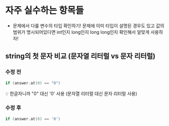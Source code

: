 # 자주 실수하는 항목들

- 문제에서 다룰 변수의 타입 확인하기!
  문제에 이미 타입이 설명된 경우도 있고 값의 범위가 명시되어있다면 int인지 long인지 long long인지 확인해서 알맞게 사용하자!

## string의 첫 문자 비교 (문자열 리터럴 vs 문자 리터럴)

### 수정 전

```cpp
if (answer.at(0) == "0")
```

💡 한글자니까 "0" 대신 '0' 사용 (문자열 리터럴 대신 문자 리터럴 사용)

### 수정 후

```cpp
if (answer.at(0) == '0')
```
